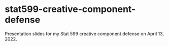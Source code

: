 # stat599-creative-component-defense
Presentation slides for my Stat 599 creative component defense on April 13, 2022.
